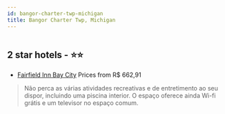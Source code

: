 ```yaml
---
id: bangor-charter-twp-michigan
title: Bangor Charter Twp, Michigan
---
```


<center><img src="https://i.travelapi.com/hotels/1000000/70000/64200/64179/609b8c82_z.jpg" alt="" /></center>


##  2 star hotels - ⭐️⭐️

-    [Fairfield Inn Bay City](https://www.hurb.com/br/aud/https://www.hurb.com/br/hotels/bangor-charter-twp/fairfield-inn-bay-city-HT-K32V?cmp=18055) Prices from R$ 662,91
   > Não perca as várias atividades recreativas e de entretimento ao seu dispor, incluindo uma piscina interior. O espaço oferece ainda Wi-fi grátis e um televisor no espaço comum.
